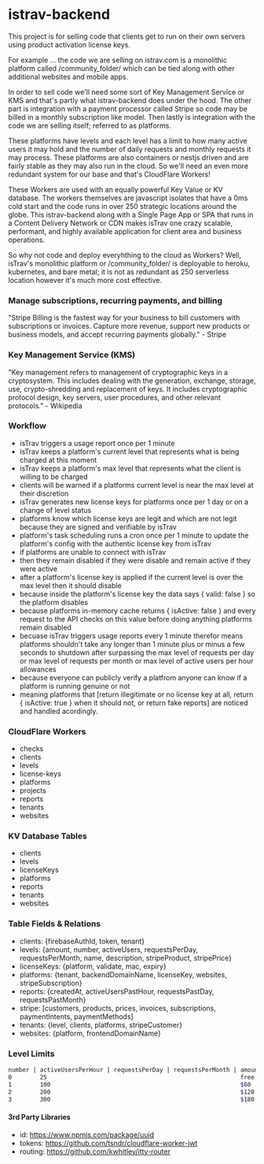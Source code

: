 istrav-backend
========
This project is for selling code that clients get to run on their own servers using product activation license keys. 

For example ... the code we are selling on istrav.com is a monolithic platform called /community_folder/ which can be tied along with other additional websites and mobile apps.

In order to sell code we'll need some sort of Key Management Service or KMS and that's partly what istrav-backend does under the hood. The other part is integration with a payment processor called Stripe so code may be billed in a monthly subscription like model. Then lastly is integration with the code we are selling itself; referred to as platforms.

These platforms have levels and each level has a limit to how many active users it may hold and the number of daily requests and monthly requests it may process. These platforms are also containers or nestjs driven and are fairly stable as they may also run in the cloud. So we'll need an even more redundant system for our base and that's CloudFlare Workers! 

These Workers are used with an equally powerful Key Value or KV database. The workers themselves are javascript isolates that have a 0ms cold start and the code runs in over 250 strategic locations around the globe. This istrav-backend along with a Single Page App or SPA that runs in a Content Delivery Network or CDN makes isTrav one crazy scalable, performant, and highly available application for client area and business operations.

So why not code and deploy everyhthing to the cloud as Workers? Well, isTrav's monolithic platform or /community_folder/ is deployable to heroku, kubernetes, and bare metal; it is not as redundant as 250 serverless location however it's much more cost effective.

### Manage subscriptions, recurring payments, and billing
"Stripe Billing is the fastest way for your business to bill customers with subscriptions or invoices. Capture more revenue, support new products or business models, and accept recurring payments globally." - Stripe

### Key Management Service (KMS)
"Key management refers to management of cryptographic keys in a cryptosystem. This includes dealing with the generation, exchange, storage, use, crypto-shredding and replacement of keys. It includes cryptographic protocol design, key servers, user procedures, and other relevant protocols." - Wikipedia

### Workflow
- isTrav triggers a usage report once per 1 minute
- isTrav keeps a platform's current level that represents what is being charged at this moment
- isTrav keeps a platform's max level that represents what the client is willing to be charged
- clients will be warned if a platforms current level is near the max level at their discretion
- isTrav generates new license keys for platforms once per 1 day or on a change of level status
- platforms know which license keys are legit and which are not legit because they are signed and verifiable by isTrav
- platform's task scheduling runs a cron once per 1 minute to update the platform's config with the authentic license key from isTrav
- if platforms are unable to connect with isTrav 
- then they remain disabled if they were disable and remain active if they were active
- after a platform's license key is applied if the current level is over the max level then it should disable
- because inside the platform's license key the data says { valid: false } so the platform disables
- because platforms in-memory cache returns { isActive: false } and every request to the API checks on this value before doing anything platforms remain disabled
- becuase isTrav triggers usage reports every 1 minute therefor means platforms shouldn't take any longer than 1 minute plus or minus a few seconds to shutdown after surpassing the max level of requests per day or max level of requests per month or max level of active users per hour allowances
- because everyone can publicly verify a platfrom anyone can know if a platform is running genuine or not
- meaning platforms that [return illegitimate or no license key at all, return { isActive: true } when it should not, or return fake reports] are noticed and handled acordingly.

### CloudFlare Workers
- checks
- clients
- levels
- license-keys
- platforms
- projects
- reports
- tenants
- websites

### KV Database Tables
- clients
- levels
- licenseKeys
- platforms
- reports
- tenants
- websites

### Table Fields & Relations
- clients: {firebaseAuthId, token, tenant}
- levels: {amount, number, activeUsers, requestsPerDay, requestsPerMonth, name, description, stripeProduct, stripePrice}
- licenseKeys: {platform, validate, mac, expiry}
- platforms: {tenant, backendDomainName, licenseKey, websites, stripeSubscription}
- reports: {createdAt, activeUsersPastHour, requestsPastDay, requestsPastMonth}
- stripe: [customers, products, prices, invoices, subscriptions, paymentIntents, paymentMethods]
- tenants: {level, clients, platforms, stripeCustomer}
- websites: {platform, frontendDomainName}

### Level Limits
```bash
number | activeUsersPerHour | requestsPerDay | requestsPerMonth | amount
0        25                                                       free  
1        100                                                      $60
2        200                                                      $120
3        300                                                      $180
```

#### 3rd Party Libraries
- id: https://www.npmjs.com/package/uuid
- tokens: https://github.com/tsndr/cloudflare-worker-jwt
- routing: https://github.com/kwhitley/itty-router
